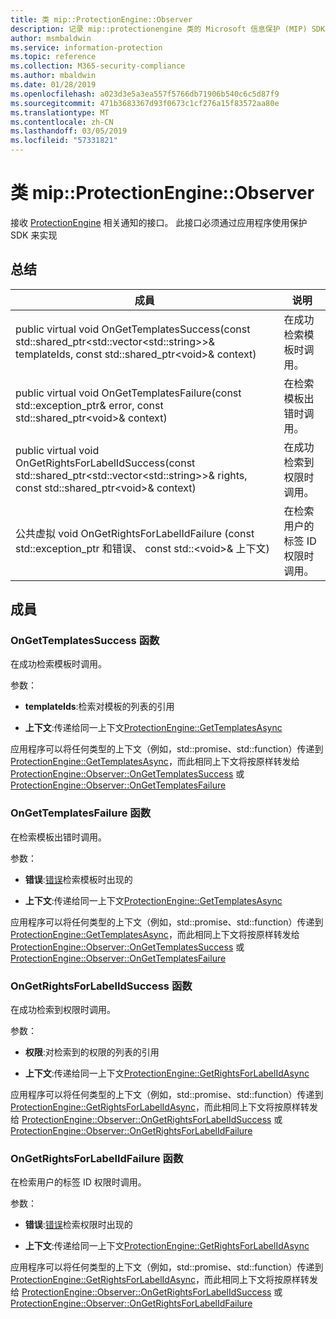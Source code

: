 ```yaml
---
title: 类 mip::ProtectionEngine::Observer
description: 记录 mip::protectionengine 类的 Microsoft 信息保护 (MIP) SDK。
author: msmbaldwin
ms.service: information-protection
ms.topic: reference
ms.collection: M365-security-compliance
ms.author: mbaldwin
ms.date: 01/28/2019
ms.openlocfilehash: a023d3e5a3ea557f5766db71906b540c6c5d87f9
ms.sourcegitcommit: 471b3683367d93f0673c1cf276a15f83572aa80e
ms.translationtype: MT
ms.contentlocale: zh-CN
ms.lasthandoff: 03/05/2019
ms.locfileid: "57331821"
---
```

# <a name="class-mipprotectionengineobserver"></a>类 mip::ProtectionEngine::Observer 
接收 [ProtectionEngine](class_mip_protectionengine.md) 相关通知的接口。
此接口必须通过应用程序使用保护 SDK 来实现
  
## <a name="summary"></a>总结
 成員                        | 说明                                
--------------------------------|---------------------------------------------
public virtual void OnGetTemplatesSuccess(const std::shared_ptr\<std::vector\<std::string\>\>& templateIds, const std::shared_ptr\<void\>& context)  |  在成功检索模板时调用。
public virtual void OnGetTemplatesFailure(const std::exception_ptr& error, const std::shared_ptr\<void\>& context)  |  在检索模板出错时调用。
public virtual void OnGetRightsForLabelIdSuccess(const std::shared_ptr\<std::vector\<std::string\>\>& rights, const std::shared_ptr\<void\>& context)  |  在成功检索到权限时调用。
公共虚拟 void OnGetRightsForLabelIdFailure (const std::exception_ptr 和错误、 const std::\<void\>& 上下文)  |  在检索用户的标签 ID 权限时调用。
  
## <a name="members"></a>成員
  
### <a name="ongettemplatessuccess-function"></a>OnGetTemplatesSuccess 函数
在成功检索模板时调用。

参数：  
* **templateIds**:检索对模板的列表的引用 


* **上下文**:传递给同一上下文[ProtectionEngine::GetTemplatesAsync](class_mip_protectionengine.md#gettemplatesasync-function)


应用程序可以将任何类型的上下文（例如，std::promise、std::function）传递到 [ProtectionEngine::GetTemplatesAsync](class_mip_protectionengine.md#gettemplatesasync-function)，而此相同上下文将按原样转发给 [ProtectionEngine::Observer::OnGetTemplatesSuccess](class_mip_protectionengine_observer.md#ongettemplatessuccess-function) 或 [ProtectionEngine::Observer::OnGetTemplatesFailure](class_mip_protectionengine_observer.md#ongettemplatesfailure-function)
  
### <a name="ongettemplatesfailure-function"></a>OnGetTemplatesFailure 函数
在检索模板出错时调用。

参数：  
* **错误**:[错误](class_mip_error.md)检索模板时出现的 


* **上下文**:传递给同一上下文[ProtectionEngine::GetTemplatesAsync](class_mip_protectionengine.md#gettemplatesasync-function)


应用程序可以将任何类型的上下文（例如，std::promise、std::function）传递到 [ProtectionEngine::GetTemplatesAsync](class_mip_protectionengine.md#gettemplatesasync-function)，而此相同上下文将按原样转发给 [ProtectionEngine::Observer::OnGetTemplatesSuccess](class_mip_protectionengine_observer.md#ongettemplatessuccess-function) 或 [ProtectionEngine::Observer::OnGetTemplatesFailure](class_mip_protectionengine_observer.md#ongettemplatesfailure-function)
  
### <a name="ongetrightsforlabelidsuccess-function"></a>OnGetRightsForLabelIdSuccess 函数
在成功检索到权限时调用。

参数：  
* **权限**:对检索到的权限的列表的引用 


* **上下文**:传递给同一上下文[ProtectionEngine::GetRightsForLabelIdAsync](class_mip_protectionengine.md#getrightsforlabelidasync-function)


应用程序可以将任何类型的上下文（例如，std::promise、std::function）传递到 [ProtectionEngine::GetRightsForLabelIdAsync](class_mip_protectionengine.md#getrightsforlabelidasync-function)，而此相同上下文将按原样转发给 [ProtectionEngine::Observer::OnGetRightsForLabelIdSuccess](class_mip_protectionengine_observer.md#ongetrightsforlabelidsuccess-function) 或 [ProtectionEngine::Observer::OnGetRightsForLabelIdFailure](class_mip_protectionengine_observer.md#ongetrightsforlabelidfailure-function)
  
### <a name="ongetrightsforlabelidfailure-function"></a>OnGetRightsForLabelIdFailure 函数
在检索用户的标签 ID 权限时调用。

参数：  
* **错误**:[错误](class_mip_error.md)检索权限时出现的 


* **上下文**:传递给同一上下文[ProtectionEngine::GetRightsForLabelIdAsync](class_mip_protectionengine.md#getrightsforlabelidasync-function)


应用程序可以将任何类型的上下文（例如，std::promise、std::function）传递到 [ProtectionEngine::GetRightsForLabelIdAsync](class_mip_protectionengine.md#getrightsforlabelidasync-function)，而此相同上下文将按原样转发给 [ProtectionEngine::Observer::OnGetRightsForLabelIdSuccess](class_mip_protectionengine_observer.md#ongetrightsforlabelidsuccess-function) 或 [ProtectionEngine::Observer::OnGetRightsForLabelIdFailure](class_mip_protectionengine_observer.md#ongetrightsforlabelidfailure-function)
